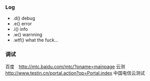 

		
### Log
- .d() debug
- .e() error
- .i() info
- .w() warnning
- .wtf() what the fuck…


### 调试


百度　http://mtc.baidu.com/mtc/?pname=mainpage
云测　http://www.testin.cn/portal.action?op=Portal.index
中国电信云测试



